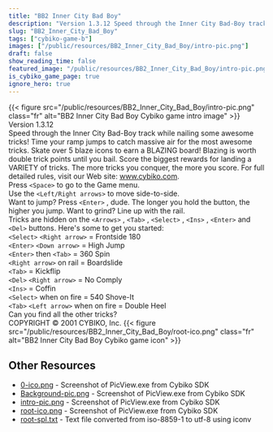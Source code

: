 ```yaml
---
title: "BB2 Inner City Bad Boy"
description: "Version 1.3.12 Speed through the Inner City Bad-Boy track while nailing some awesome tricks! Time your ramp jumps to catch massive air for the most awesome tricks. Skate over 5 blaze icons to earn a BLAZING board! Blazing is worth double trick points until you bail. Score the bi..."
slug: "BB2_Inner_City_Bad_Boy"
tags: ["cybiko-game-b"]
images: ["/public/resources/BB2_Inner_City_Bad_Boy/intro-pic.png"]
draft: false
show_reading_time: false
featured_image: "/public/resources/BB2_Inner_City_Bad_Boy/intro-pic.png"
is_cybiko_game_page: true
ignore_hero: true
---
```

{{< figure src="/public/resources/BB2_Inner_City_Bad_Boy/intro-pic.png" class="fr" alt="BB2 Inner City Bad Boy Cybiko game intro image" >}}
Version 1.3.12 \
Speed through the Inner City Bad-Boy track while nailing some awesome tricks! Time your ramp jumps to catch massive air for the most awesome tricks. Skate over 5 blaze icons to earn a BLAZING board! Blazing is worth double trick points until you bail. Score the biggest rewards for landing a VARIETY of tricks. The more tricks you conquer, the more you score. For full detailed rules, visit our Web site: www.cybiko.com. \
Press `<Space>`  to go to the Game menu. \
Use the `<Left/Right arrows>`  to move side-to-side. \
Want to jump? Press `<Enter>` , dude. The longer you hold the button, the higher you jump. Want to grind? Line up with the rail. \
Tricks are hidden on the `<Arrows>` , `<Tab>` , `<Select>` , `<Ins>` , `<Enter>`  and `<Del>`  buttons. Here's some to get you started: \
`<Select>` `<Right arrow>`  = Frontside 180 \
`<Enter>` `<Down arrow>`  = High Jump \
`<Enter>`  then `<Tab>`  = 360 Spin \
`<Right arrow>`  on rail = Boardslide \
`<Tab>`  = Kickflip \
`<Del>` `<Right arrow>`  = No Comply \
`<Ins>`  = Coffin \
`<Select>`  when on fire = 540 Shove-It \
`<Tab>` `<Left arrow>`  when on fire = Double Heel \
Can you find all the other tricks? \
COPYRIGHT © 2001 CYBIKO, Inc. {{< figure src="/public/resources/BB2_Inner_City_Bad_Boy/root-ico.png" class="fr" alt="BB2 Inner City Bad Boy Cybiko game icon" >}}

## Other Resources
* [0-ico.png](/public/resources/BB2_Inner_City_Bad_Boy/0-ico.png) - Screenshot of PicView.exe from Cybiko SDK
* [Background-pic.png](/public/resources/BB2_Inner_City_Bad_Boy/Background-pic.png) - Screenshot of PicView.exe from Cybiko SDK
* [intro-pic.png](/public/resources/BB2_Inner_City_Bad_Boy/intro-pic.png) - Screenshot of PicView.exe from Cybiko SDK
* [root-ico.png](/public/resources/BB2_Inner_City_Bad_Boy/root-ico.png) - Screenshot of PicView.exe from Cybiko SDK
* [root-spl.txt](/public/resources/BB2_Inner_City_Bad_Boy/root-spl.txt) - Text file converted from iso-8859-1 to utf-8 using iconv

